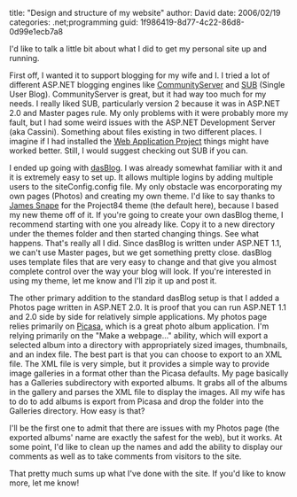 
title: "Design and structure of my website"
author: David
date: 2006/02/19
categories: .net;programming
guid: 1f986419-8d77-4c22-86d8-0d99e1ecb7a8

I'd like to talk a little bit about what I did to get my personal site up and running.

First off, I wanted it to support blogging for my wife and I. I tried a lot of different ASP.NET blogging engines like [CommunityServer](http://communityserver.org/) and [SUB](http://www.markitup.com/) (Single User Blog). CommunityServer is great, but it had way too much for my needs. I really liked SUB, particularly version 2 because it was in ASP.NET 2.0 and Master pages rule. My only problems with it were probably more my fault, but I had some weird issues with the ASP.NET Development Server (aka Cassini). Something about files existing in two different places. I imagine if I had installed the [Web Application Project](http://msdn.microsoft.com/asp.net/reference/infrastructure/wap/default.aspx) things might have worked better. Still, I would suggest checking out SUB if you can. 

I ended up going with [dasBlog](http://www.dasblog.net/). I was already somewhat familiar with it and it is extremely easy to set up. It allows multiple logins by adding multiple users to the siteConfig.config file. My only obstacle was encorporating my own pages (Photos) and creating my own theme. I'd like to say thanks to [James Snape](http://www.jamessnape.me.uk/) for the Project84 theme (the default here), because I based my new theme off of it. If you're going to create your own dasBlog theme, I recommend starting with one you already like. Copy it to a new directory under the themes folder and then started changing things. See what happens. That's really all I did. Since dasBlog is written under ASP.NET 1.1, we can't use Master pages, but we get something pretty close. dasBlog uses template files that are very easy to change and that give you almost complete control over the way your blog will look. If you're interested in using my theme, let me know and I'll zip it up and post it.

The other primary addition to the standard dasBlog setup is that I added a Photos page written in ASP.NET 2.0. It is proof that you can run ASP.NET 1.1 and 2.0 side by side for relatively simple applications. My photos page relies primarily on [Picasa](http://picasa.google.com/), which is a great photo album application. I'm relying primarily on the "Make a webpage..." ability, which will export a selected album into a directory with appropriately sized images, thumbnails, and an index file. The best part is that you can choose to export to an XML file. The XML file is very simple, but it provides a simple way to provide image galleries in a format other than the Picasa defaults. My page basically has a Galleries subdirectory with exported albums. It grabs all of the albums in the gallery and parses the XML file to display the images. All my wife has to do to add albums is export from Picasa and drop the folder into the Galleries directory. How easy is that?

I'll be the first one to admit that there are issues with my Photos page (the exported albums' name are exactly the safest for the web), but it works. At some point, I'd like to clean up the names and add the ability to display our comments as well as to take comments from visitors to the site.

That pretty much sums up what I've done with the site. If you'd like to know more, let me know!


